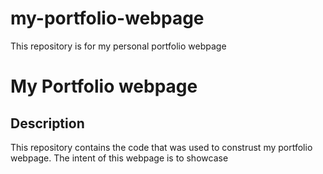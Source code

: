 # my-portfolio-webpage
This repository is for my personal portfolio webpage 
# My Portfolio webpage

## Description

This repository contains the code that was used to construst my portfolio webpage. The intent of this webpage is to showcase 
